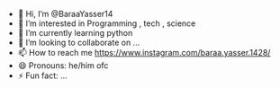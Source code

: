 - 👋 Hi, I’m @BaraaYasser14
- 👀 I’m interested in Programming , tech , science
- 🌱 I’m currently learning python
- 💞️ I’m looking to collaborate on ...
- 📫 How to reach me https://www.instagram.com/baraa.yasser.1428/
- 😄 Pronouns: he/him ofc
- ⚡ Fun fact: ...

<!---
BaraaYasser14/BaraaYasser14 is a ✨ special ✨ repository because its `README.md` (this file) appears on your GitHub profile.
You can click the Preview link to take a look at your changes.
--->
